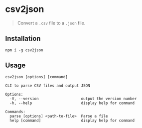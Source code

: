 # csv2json

> Convert a `.csv` file to a `.json` file.

## Installation

`npm i -g csv2json`

## Usage

`csv2json [options] [command]`

```
CLI to parse CSV files and output JSON

Options:
  -V, --version                   output the version number
  -h, --help                      display help for command

Commands:
  parse [options] <path-to-file>  Parse a file
  help [command]                  display help for command
```
